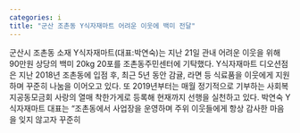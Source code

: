 ```yaml
---
categories: i
title: "군산 조촌동 Y식자재마트 어려운 이웃에 백미 전달"
---
```

군산시 조촌동 소재 Y식자재마트(대표:박연숙)는 지난 21일 관내 어려운 이웃을 위해 90만원 상당의 백미 20kg 20포를 조촌동주민센터에 기탁했다. Y식자재마트 디오션점은 지난 2018년 조촌동에 입점 후, 최근 5년 동안 감귤, 라면 등 식료품을 이웃에게 지원하며 꾸준히 나눔을 이어오고 있다. 또 2019년부터는 매월 정기적으로 기부하는 사회복지공동모금회 사랑의 열매 착한가게로 등록해 현재까지 선행을 실천하고 있다. 박연숙 Y식자재마트 대표는 “조촌동에서 사업장을 운영하며 주위 이웃들에게 항상 감사한 마음을 잊지 않고자 꾸준히